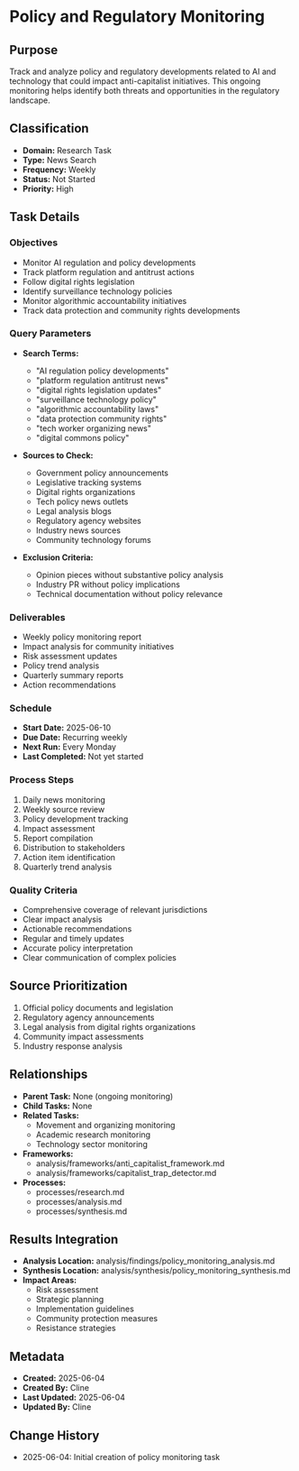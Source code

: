 # Policy and Regulatory Monitoring

## Purpose
Track and analyze policy and regulatory developments related to AI and technology that could impact anti-capitalist initiatives. This ongoing monitoring helps identify both threats and opportunities in the regulatory landscape.

## Classification
- **Domain:** Research Task
- **Type:** News Search
- **Frequency:** Weekly
- **Status:** Not Started
- **Priority:** High

## Task Details

### Objectives
- Monitor AI regulation and policy developments
- Track platform regulation and antitrust actions
- Follow digital rights legislation
- Identify surveillance technology policies
- Monitor algorithmic accountability initiatives
- Track data protection and community rights developments

### Query Parameters
- **Search Terms:**
  - "AI regulation policy developments"
  - "platform regulation antitrust news"
  - "digital rights legislation updates"
  - "surveillance technology policy"
  - "algorithmic accountability laws"
  - "data protection community rights"
  - "tech worker organizing news"
  - "digital commons policy"

- **Sources to Check:**
  - Government policy announcements
  - Legislative tracking systems
  - Digital rights organizations
  - Tech policy news outlets
  - Legal analysis blogs
  - Regulatory agency websites
  - Industry news sources
  - Community technology forums

- **Exclusion Criteria:**
  - Opinion pieces without substantive policy analysis
  - Industry PR without policy implications
  - Technical documentation without policy relevance

### Deliverables
- Weekly policy monitoring report
- Impact analysis for community initiatives
- Risk assessment updates
- Policy trend analysis
- Quarterly summary reports
- Action recommendations

### Schedule
- **Start Date:** 2025-06-10
- **Due Date:** Recurring weekly
- **Next Run:** Every Monday
- **Last Completed:** Not yet started

### Process Steps
1. Daily news monitoring
2. Weekly source review
3. Policy development tracking
4. Impact assessment
5. Report compilation
6. Distribution to stakeholders
7. Action item identification
8. Quarterly trend analysis

### Quality Criteria
- Comprehensive coverage of relevant jurisdictions
- Clear impact analysis
- Actionable recommendations
- Regular and timely updates
- Accurate policy interpretation
- Clear communication of complex policies

## Source Prioritization
1. Official policy documents and legislation
2. Regulatory agency announcements
3. Legal analysis from digital rights organizations
4. Community impact assessments
5. Industry response analysis

## Relationships
- **Parent Task:** None (ongoing monitoring)
- **Child Tasks:** None
- **Related Tasks:** 
  - Movement and organizing monitoring
  - Academic research monitoring
  - Technology sector monitoring
- **Frameworks:** 
  - analysis/frameworks/anti_capitalist_framework.md
  - analysis/frameworks/capitalist_trap_detector.md
- **Processes:**
  - processes/research.md
  - processes/analysis.md
  - processes/synthesis.md

## Results Integration
- **Analysis Location:** analysis/findings/policy_monitoring_analysis.md
- **Synthesis Location:** analysis/synthesis/policy_monitoring_synthesis.md
- **Impact Areas:**
  - Risk assessment
  - Strategic planning
  - Implementation guidelines
  - Community protection measures
  - Resistance strategies

## Metadata
- **Created:** 2025-06-04
- **Created By:** Cline
- **Last Updated:** 2025-06-04
- **Updated By:** Cline

## Change History
- 2025-06-04: Initial creation of policy monitoring task

